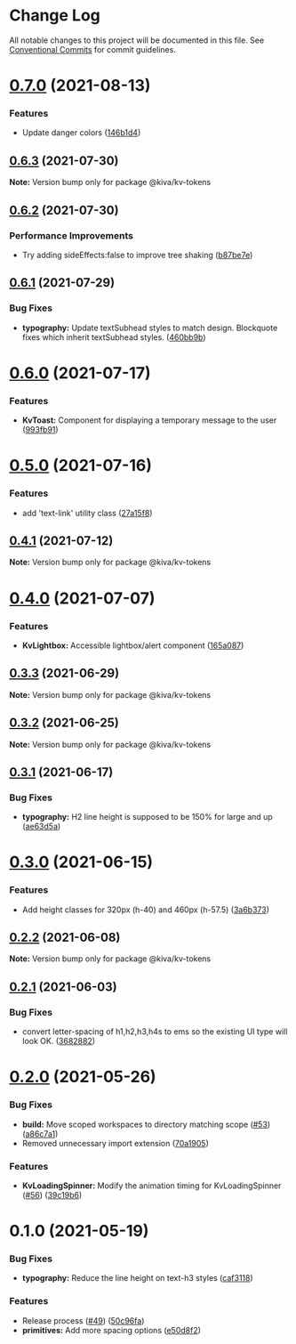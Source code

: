 # Change Log

All notable changes to this project will be documented in this file.
See [Conventional Commits](https://conventionalcommits.org) for commit guidelines.

# [0.7.0](https://github.com/kiva/kv-ui-elements/compare/@kiva/kv-tokens@0.6.3...@kiva/kv-tokens@0.7.0) (2021-08-13)


### Features

* Update danger colors ([146b1d4](https://github.com/kiva/kv-ui-elements/commit/146b1d4210b8cd896c75905900173995a5164a34))





## [0.6.3](https://github.com/kiva/kv-ui-elements/compare/@kiva/kv-tokens@0.6.2...@kiva/kv-tokens@0.6.3) (2021-07-30)

**Note:** Version bump only for package @kiva/kv-tokens





## [0.6.2](https://github.com/kiva/kv-ui-elements/compare/@kiva/kv-tokens@0.6.1...@kiva/kv-tokens@0.6.2) (2021-07-30)


### Performance Improvements

* Try adding sideEffects:false to improve tree shaking ([b87be7e](https://github.com/kiva/kv-ui-elements/commit/b87be7e1d27baf646249a34add8d4a49eeb69f85))





## [0.6.1](https://github.com/kiva/kv-ui-elements/compare/@kiva/kv-tokens@0.6.0...@kiva/kv-tokens@0.6.1) (2021-07-29)


### Bug Fixes

* **typography:** Update textSubhead styles to match design. Blockquote fixes which inherit textSubhead styles. ([460bb9b](https://github.com/kiva/kv-ui-elements/commit/460bb9b80902d6e694098dadfcb09d9b6cdbcf16))





# [0.6.0](https://github.com/kiva/kv-ui-elements/compare/@kiva/kv-tokens@0.5.0...@kiva/kv-tokens@0.6.0) (2021-07-17)


### Features

* **KvToast:** Component for displaying a temporary message to the user ([993fb91](https://github.com/kiva/kv-ui-elements/commit/993fb91aa74e5b3a60502802b7a0cb7c11125022))





# [0.5.0](https://github.com/kiva/kv-ui-elements/compare/@kiva/kv-tokens@0.4.1...@kiva/kv-tokens@0.5.0) (2021-07-16)


### Features

* add 'text-link' utility class ([27a15f8](https://github.com/kiva/kv-ui-elements/commit/27a15f822b48e5a7ad0cfafa3f2c493580320086))





## [0.4.1](https://github.com/kiva/kv-ui-elements/compare/@kiva/kv-tokens@0.4.0...@kiva/kv-tokens@0.4.1) (2021-07-12)

**Note:** Version bump only for package @kiva/kv-tokens





# [0.4.0](https://github.com/kiva/kv-ui-elements/compare/@kiva/kv-tokens@0.3.3...@kiva/kv-tokens@0.4.0) (2021-07-07)


### Features

* **KvLightbox:** Accessible lightbox/alert component ([165a087](https://github.com/kiva/kv-ui-elements/commit/165a087af1a0b9adc1f4b8d165e6492e5c54c92c))





## [0.3.3](https://github.com/kiva/kv-ui-elements/compare/@kiva/kv-tokens@0.3.2...@kiva/kv-tokens@0.3.3) (2021-06-29)

**Note:** Version bump only for package @kiva/kv-tokens





## [0.3.2](https://github.com/kiva/kv-ui-elements/compare/@kiva/kv-tokens@0.3.1...@kiva/kv-tokens@0.3.2) (2021-06-25)

**Note:** Version bump only for package @kiva/kv-tokens





## [0.3.1](https://github.com/kiva/kv-ui-elements/compare/@kiva/kv-tokens@0.3.0...@kiva/kv-tokens@0.3.1) (2021-06-17)


### Bug Fixes

* **typography:** H2 line height is supposed to be 150% for large and up ([ae63d5a](https://github.com/kiva/kv-ui-elements/commit/ae63d5afbba0c8265501e68a59e535f3ce7cead2))





# [0.3.0](https://github.com/kiva/kv-ui-elements/compare/@kiva/kv-tokens@0.2.2...@kiva/kv-tokens@0.3.0) (2021-06-15)


### Features

* Add height classes for 320px (h-40) and 460px (h-57.5) ([3a6b373](https://github.com/kiva/kv-ui-elements/commit/3a6b373d2167d0b0afa90192229f33234fb0eb1b))





## [0.2.2](https://github.com/kiva/kv-ui-elements/compare/@kiva/kv-tokens@0.2.1...@kiva/kv-tokens@0.2.2) (2021-06-08)

**Note:** Version bump only for package @kiva/kv-tokens





## [0.2.1](https://github.com/kiva/kv-ui-elements/compare/@kiva/kv-tokens@0.2.0...@kiva/kv-tokens@0.2.1) (2021-06-03)


### Bug Fixes

* convert letter-spacing of h1,h2,h3,h4s to ems so the existing UI type will look OK. ([3682882](https://github.com/kiva/kv-ui-elements/commit/36828828793b6a4a751dcdf0a938c0d1461c8d83))





# [0.2.0](https://github.com/kiva/kv-ui-elements/compare/@kiva/kv-tokens@0.1.0...@kiva/kv-tokens@0.2.0) (2021-05-26)


### Bug Fixes

* **build:** Move scoped workspaces to directory matching scope ([#53](https://github.com/kiva/kv-ui-elements/issues/53)) ([a86c7a1](https://github.com/kiva/kv-ui-elements/commit/a86c7a1e339b549a717d4efa4c5216b1a6ec751b))
* Removed unnecessary import extension ([70a1905](https://github.com/kiva/kv-ui-elements/commit/70a1905d5d5a11c90924e02e0eb0d118ddee8d65))


### Features

* **KvLoadingSpinner:** Modify the animation timing for KvLoadingSpinner ([#56](https://github.com/kiva/kv-ui-elements/issues/56)) ([39c19b6](https://github.com/kiva/kv-ui-elements/commit/39c19b6a9a1e5eeddb95769ba2d91ea90eedf054))





# 0.1.0 (2021-05-19)


### Bug Fixes

* **typography:** Reduce the line height on text-h3 styles ([caf3118](https://github.com/kiva/kv-ui-elements/commit/caf3118d7484956370551f8ad92e6e980b221260))


### Features

* Release process ([#49](https://github.com/kiva/kv-ui-elements/issues/49)) ([50c96fa](https://github.com/kiva/kv-ui-elements/commit/50c96fa71c4ff7d979b18ce778b4e5c4efdedabd))
* **primitives:** Add more spacing options ([e50d8f2](https://github.com/kiva/kv-ui-elements/commit/e50d8f23794ae3c13cf8954a69e22b3a7e4c78cf))
